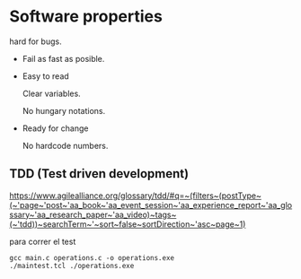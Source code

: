 # Software properties

hard for bugs.
* Fail as fast as posible.
* Easy to read

   Clear variables.

   No hungary notations.

* Ready for change

   No hardcode numbers.

## TDD (Test driven development)


<https://www.agilealliance.org/glossary/tdd/#q=~(filters~(postType~(~'page~'post~'aa_book~'aa_event_session~'aa_experience_report~'aa_glossary~'aa_research_paper~'aa_video)~tags~(~'tdd))~searchTerm~'~sort~false~sortDirection~'asc~page~1)>

para correr el test 

	gcc main.c operations.c -o operations.exe
	./maintest.tcl ./operations.exe
